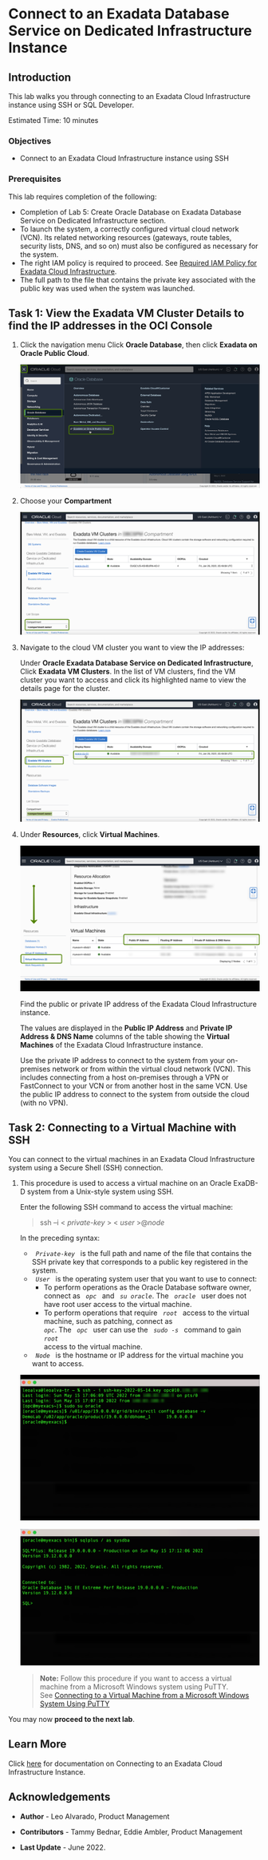 


# Connect to an Exadata Database Service on Dedicated Infrastructure Instance


## Introduction

This lab walks you through connecting to an Exadata Cloud Infrastructure instance using SSH or SQL Developer.

Estimated Time: 10 minutes



### Objectives

-   Connect to an Exadata Cloud Infrastructure instance using SSH


### Prerequisites

This lab requires completion of the following:

* Completion of Lab 5: Create Oracle Database on Exadata Database Service on Dedicated Infrastructure section.
* To launch the system, a correctly configured virtual cloud network (VCN). Its related networking resources (gateways, route tables, security lists, DNS, and so on) must also be configured as necessary for the system.
* The right IAM policy is required to proceed. See [Required IAM Policy for Exadata Cloud Infrastructure](https://docs.oracle.com/en-us/iaas/exadatacloud/exacs/preparing-for-ecc-deployment.html#GUID-EA03F7BC-7D8E-4177-AFF4-615F71C390CD).
* The full path to the file that contains the private key associated with the public key was used when the system was launched.





## Task 1: View the Exadata VM Cluster Details to find the IP addresses in the OCI Console


1. Click the navigation menu Click **Oracle Database**, then click **Exadata on Oracle Public Cloud**.

    ![Exadata on Oracle Public Cloud Menu](./images/exadb-d-menu.png " ")

2. Choose your **Compartment**

    ![Choose your Compartment Page](./images/choose-compartment.png " ")


3. Navigate to the cloud VM cluster you want to view the IP addresses:

    Under **Oracle Exadata Database Service on Dedicated Infrastructure**, Click **Exadata VM Clusters**. In the list of VM clusters, find the VM cluster you want to access and click its highlighted name to view the details page for the cluster.

    ![Exadata VM Clusters Page](./images/exavmclusters.png " ")

4. Under **Resources**, click **Virtual Machines**.

    ![View Virtual Machines Page](./images/view-vmcluster.png " ")

    Find the public or private IP address of the Exadata Cloud Infrastructure instance.

    The values are displayed in the **Public IP Address** and **Private IP Address & DNS Name** columns of the table showing the **Virtual Machines** of the Exadata Cloud Infrastructure instance.

    Use the private IP address to connect to the system from your on-premises network or from within the virtual cloud network (VCN). This includes connecting from a host on-premises through a VPN or FastConnect to your VCN or from another host in the same VCN. Use the public IP address to connect to the system from outside the cloud (with no VPN).

## Task 2: Connecting to a Virtual Machine with SSH

You can connect to the virtual machines in an Exadata Cloud Infrastructure system using a Secure Shell (SSH) connection.

1. This procedure is used to access a virtual machine on an Oracle ExaDB-D system from a Unix-style system using SSH.

    Enter the following SSH command to access the virtual machine:     

    > ssh –i  < *private-key* > < *user* >@*node*



    In the preceding syntax:

    * *<code>  Private-key  </code>* is the full path and name of the file that contains the SSH private key that corresponds to a public key registered in the system.
    * *<code>  User  </code>* is the operating system user that you want to use to connect:
         * To perform operations as the Oracle Database software owner, connect as *<code>  opc  </code>* and *<code>  su oracle</code>*. The *<code>  oracle  </code>* user does not have root user access to the virtual machine.
         * To perform operations that require *<code>  root  </code>* access to the virtual machine, such as patching, connect as *<code>  opc</code>*. The *<code>  opc  </code>* user can use the *<code>  sudo -s  </code>* command to gain *<code>  root  </code>* access to the virtual machine.
    * *<code>  Node  </code>* is the hostname or IP address for the virtual machine you want to access.

    ![connect via ssh screen](./images/connect-ssh.png " ")

    ![connect via sqlplus](./images/connect-sqlplus.png " ")


    > **Note:** Follow this procedure if you want to access a virtual machine from a Microsoft Windows system using PuTTY.  
    See [Connecting to a Virtual Machine from a Microsoft Windows System Using PuTTY](https://docs.oracle.com/en-us/iaas/exadatacloud/exacs/ecs-connecting-to-service-inst.html#GUID-8D940FEF-2705-4502-95EA-665906606F3C)


You may now **proceed to the next lab**.

## Learn More


Click [here](https://docs.oracle.com/en-us/iaas/exadatacloud/exacs/ecs-connect-to-service-instance.html) for documentation on Connecting to an Exadata Cloud Infrastructure Instance.


## Acknowledgements

* **Author** - Leo Alvarado, Product Management

* **Contributors** - Tammy Bednar, Eddie Ambler, Product Management

* **Last Update** - June 2022.
